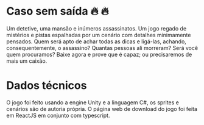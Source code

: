 # Caso sem saída 🔥 🔥

  Um detetive, uma mansão e inúmeros assassinatos. Um jogo regado de mistérios e pistas espalhadas por um cenário com detalhes minimamente pensados. Quem será apto de achar todas as dicas e ligá-las, achando, consequentemente, o assassino? Quantas pessoas ali morreram? Será você quem procuramos?
  Baixe agora e prove que é capaz; ou precisaremos de mais um caixão.
  
  
  
 # Dados técnicos
 
  O jogo foi feito usando a engine Unity e a linguagem C#, os sprites e cenários são de autoria própria. O página web de download do jogo foi feita em ReactJS em conjunto com typescript.
